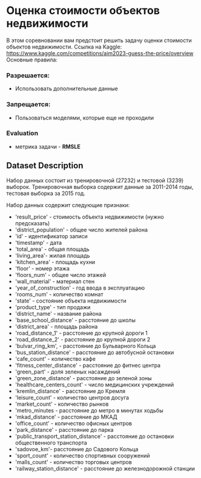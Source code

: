# Оценка стоимости объектов недвижимости

В этом соревновании вам предстоит решить задачу оценки стоимости объектов недвижимости. Ссылка на Kaggle: https://www.kaggle.com/competitions/aim2023-guess-the-price/overview
Основные правила:

### Разрешается:
- Использовать дополнительные данные

### Запрещается:
- Пользоваться моделями, которые еще не проходили

### Evaluation
- метрика задачи - **RMSLE**

## Dataset Description
Набор данных состоит из тренировочной (27232) и тестовой (3239) выборок. Тренировочная выборка содержит данные за 2011-2014 годы, тестовая выборка за 2015 год.

Набор данных содержит следующие признаки:

- 'result_price' - стоимость объекта недвижимости (нужно предсказать)
- 'district_population' - общее число жителей района
- 'id' - идентификатор записи
- 'timestamp' - дата
- 'total_area' - общая площадь
- 'living_area'- жилая площадь
- 'kitchen_area' - площадь кухни
- 'floor' - номер этажа
- 'floors_num' - общее число этажей
- 'wall_material' - материал стен
- 'year_of_construction' - год ввода в эксплуатацию
- 'rooms_num' - количество комнат
- 'state' - состояние объекта недвижимости
- 'product_type' - тип продажи
- 'district_name' - название района
- 'base_school_distance' - расстояние до школы
- 'district_area' - площадь района
- 'road_distance_1' - расстояние до крупной дороги 1
- 'road_distance_2' - расстояние до крупной дороги 2
- 'bulvar_ring_km', - расстояние до Бульварного Кольца
- 'bus_station_distance' - расстояние до автобусной остановки
- 'cafe_count' - количество кафе
- 'fitness_center_distance' - расстояние до фитнес центра
- 'green_part' - доля зеленых насаждений
- 'green_zone_distance' - расстояние до зеленой зоны
- 'healthcare_centers_count' - число медицинских учреждений
- 'kremlin_distance' - расстояние до Кремля
- 'leisure_count' - количество центров досуга
- 'market_count' - количество рынков
- 'metro_minutes - расстояние до метро в минутах ходьбы
- 'mkad_distance' - расстояние до МКАД
- 'office_count' - количество офисных центров
- 'park_distance' - расстояние до парка
- 'public_transport_station_distance' - расстояние до остановки общественного транспорта
- 'sadovoe_km'- расстояние до Садового Кольца
- 'sport_count' - количество спортивных сооружений
- 'malls_count' - количество торговых центров
- 'railway_station_distance' - расстояние до железнодорожной станции
